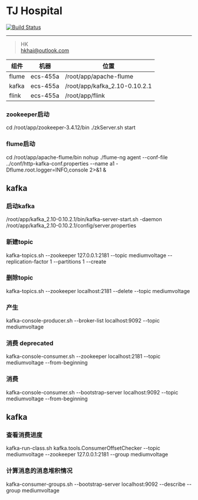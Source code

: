 # TJ Hospital
 
[![Build Status](https://travis-ci.org/hklhai/tj-hospital-stream.svg?branch=master)](https://travis-ci.org/hklhai/tj-hospital-stream)
 
---
> HK  
> hkhai@outlook.com

 
组件 | 机器 | 位置
---|---|---
flume | ecs-455a | /root/app/apache-flume
kafka | ecs-455a | /root/app/kafka_2.10-0.10.2.1
flink | ecs-455a | /root/app/flink

### zookeeper启动
cd /root/app/zookeeper-3.4.12/bin
./zkServer.sh start
 


### flume启动

cd /root/app/apache-flume/bin
nohup ./flume-ng agent --conf-file ../conf/http-kafka-conf.properties --name a1 -Dflume.root.logger=INFO,console 2>&1 &

 
 
## kafka
### 启动kafka
/root/app/kafka_2.10-0.10.2.1/bin/kafka-server-start.sh -daemon /root/app/kafka_2.10-0.10.2.1/config/server.properties



###  新建topic
kafka-topics.sh --zookeeper 127.0.0.1:2181 --topic mediumvoltage --replication-factor 1 --partitions 1 --create
    
### 删除topic
kafka-topics.sh --zookeeper localhost:2181 --delete --topic mediumvoltage
    
###  产生
kafka-console-producer.sh --broker-list localhost:9092 --topic mediumvoltage

### 消费 deprecated
kafka-console-consumer.sh --zookeeper localhost:2181 --topic mediumvoltage --from-beginning
  
### 消费
kafka-console-consumer.sh --bootstrap-server localhost:9092 --topic mediumvoltage --from-beginning
 


## kafka
### 查看消费进度
kafka-run-class.sh kafka.tools.ConsumerOffsetChecker --topic mediumvoltage  --zookeeper 127.0.0.1:2181 --group mediumvoltage

### 计算消息的消息堆积情况
kafka-consumer-groups.sh --bootstrap-server localhost:9092 --describe --group mediumvoltage
 